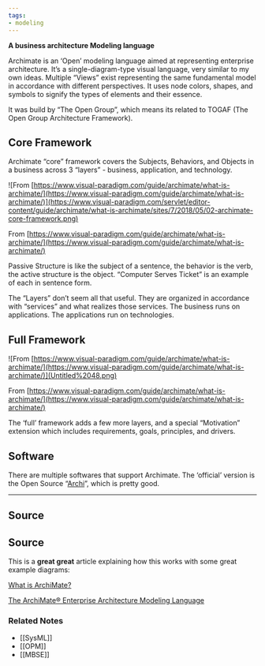 ```yaml
---
tags:
- modeling
---
```

**A business architecture Modeling language**

Archimate is an ‘Open’ modeling language aimed at representing enterprise architecture. It’s a single-diagram-type visual language, very similar to my own ideas. Multiple “Views” exist representing the same fundamental model in accordance with different perspectives. It uses node colors, shapes, and symbols to signify the types of elements and their essence.

It was build by “The Open Group”, which means its related to TOGAF (The Open Group Architecture Framework).

## Core Framework

Archimate “core” framework covers the Subjects, Behaviors, and Objects in a business across 3 “layers” - business, application, and technology.

![From [https://www.visual-paradigm.com/guide/archimate/what-is-archimate/](https://www.visual-paradigm.com/guide/archimate/what-is-archimate/)](https://www.visual-paradigm.com/servlet/editor-content/guide/archimate/what-is-archimate/sites/7/2018/05/02-archimate-core-framework.png)

From [https://www.visual-paradigm.com/guide/archimate/what-is-archimate/](https://www.visual-paradigm.com/guide/archimate/what-is-archimate/)

Passive Structure is like the subject of a sentence, the behavior is the verb, the active structure is the object. “Computer Serves Ticket” is an example of each in sentence form.

The “Layers” don’t seem all that useful. They are organized in accordance with “services” and what realizes those services. The business runs on applications. The applications run on technologies.

## Full Framework

![From [https://www.visual-paradigm.com/guide/archimate/what-is-archimate/](https://www.visual-paradigm.com/guide/archimate/what-is-archimate/)](Untitled%2048.png)

From [https://www.visual-paradigm.com/guide/archimate/what-is-archimate/](https://www.visual-paradigm.com/guide/archimate/what-is-archimate/)

The ‘full’ framework adds a few more layers, and a special “Motivation” extension which includes requirements, goals, principles, and drivers.

## Software

There are multiple softwares that support Archimate. The ‘official’ version is the Open Source “[Archi](https://www.archimatetool.com)”, which is pretty good.

---

## Source

## Source

This is a **great great** article explaining how this works with some great example diagrams:

[What is ArchiMate?](https://www.visual-paradigm.com/guide/archimate/what-is-archimate/)

[The ArchiMate® Enterprise Architecture Modeling Language](https://www.opengroup.org/archimate-forum/archimate-overview)

### Related Notes
- [[SysML]] 
- [[OPM]] 
- [[MBSE]]